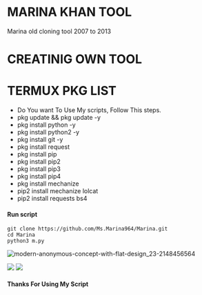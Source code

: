 # MARINA KHAN TOOL
Marina old cloning tool 2007 to 2013

# CREATINIG OWN TOOL

# TERMUX PKG LIST

- Do You want To Use My scripts, Follow This steps.
- pkg update && pkg update -y
- pkg install python -y
- pkg install python2 -y
- pkg install git -y
- pkg install request
- pkg install pip
- pkg install pip2
- pkg install pip3
- pkg install pip4 
- pkg install mechanize
- pip2 install mechanize lolcat
- pip2 install requests bs4

#### Run script
```pymarina
git clone https://github.com/Ms.Marina964/Marina.git
cd Marina
python3 m.py
```

![modern-anonymous-concept-with-flat-design_23-2148456564](https://user-images.githubusercontent.com/815545670/128675328-3cc0b527-41c5-47c9-9f5d-3697aea3fb8d.jpg)

[![](https://img.shields.io/badge/Github-black?logo=Github&logoColor=black&labelColor=white)](https://github.com/ms.marinakhan) 
[![](https://img.shields.io/badge/Whatsapp-CHAT-red?logo=Whatsapp&logoColor=Brightgreen&labelColor=white)](https://wa.me/+923269286818)

#### Thanks For Using My Script

